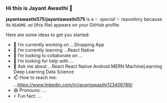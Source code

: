 ### Hi this is Jayant Awasthi 👋


**jayantawasthi575/jayantawasthi575** is a ✨ _special_ ✨ repository because its `README.md` (this file) appears on your GitHub profile.

Here are some ideas to get you started:

- 🔭 I’m currently working on ...Shopping App
- 🌱 I’m currently learning ...React Native
- 👯 I’m looking to collaborate on ...
- 🤔 I’m looking for help with ...
- 💬 Ask me about ...React React Native Android MERN MachineLearning Deep Learning Data Science 
- 📫 How to reach me: ...https://www.linkedin.com/in/jayantawasthi123456789/
- 😄 Pronouns: ...
- ⚡ Fun fact: ...

